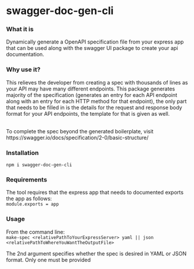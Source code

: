 # swagger-doc-gen-cli

### What it is
Dynamically generate a OpenAPI specification file from your express app that can be used along with the swagger UI package to create your api documentation. 

### Why use it?
This relieves the developer from creating a spec with thousands of lines as your API may have many different endpoints. This package generates majority of the specification (generates an entry for each API endpoint along with an entry for each HTTP method for that endpoint), the only part that needs to be filled in is the details for the request and response body format for your API endpoints, the template for that is given as well.

<br/>
To complete the spec beyond the generated boilerplate, visit https://swagger.io/docs/specification/2-0/basic-structure/

### Installation

```npm i swagger-doc-gen-cli```

### Requirements
The tool requires that the express app that needs to documented exports the app as follows: <br/>
```module.exports = app```

### Usage
From the command line: <br/>
```make-spec <relativePathToYourExpressServer> yaml || json <relativePathToWhereYouWantTheOutputFile>```

The 2nd argument specifies whether the spec is desired in YAML or JSON format. Only one must be provided
